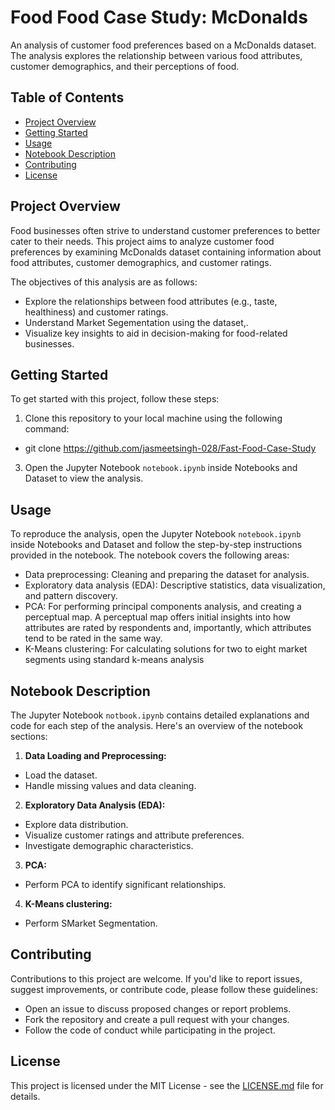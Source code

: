 # Food Food Case Study: McDonalds

An analysis of customer food preferences based on a McDonalds dataset. The analysis explores the relationship between various food attributes, customer demographics, and their perceptions of food.

## Table of Contents

- [Project Overview](#project-overview)
- [Getting Started](#getting-started)
- [Usage](#usage)
- [Notebook Description](#notebook-description)
- [Contributing](#contributing)
- [License](#license)

## Project Overview

Food businesses often strive to understand customer preferences to better cater to their needs. This project aims to analyze customer food preferences by examining McDonalds dataset containing information about food attributes, customer demographics, and customer ratings.

The objectives of this analysis are as follows:
- Explore the relationships between food attributes (e.g., taste, healthiness) and customer ratings.
- Understand Market Segementation using the dataset,.
- Visualize key insights to aid in decision-making for food-related businesses.

## Getting Started

To get started with this project, follow these steps:

1. Clone this repository to your local machine using the following command:

-  git clone https://github.com/jasmeetsingh-028/Fast-Food-Case-Study


3. Open the Jupyter Notebook `notebook.ipynb` inside Notebooks and Dataset to view the analysis.

## Usage

To reproduce the analysis, open the Jupyter Notebook `notebook.ipynb` inside Notebooks and Dataset and follow the step-by-step instructions provided in the notebook. The notebook covers the following areas:

- Data preprocessing: Cleaning and preparing the dataset for analysis.
- Exploratory data analysis (EDA): Descriptive statistics, data visualization, and pattern discovery.
- PCA: For performing principal components analysis, and creating a perceptual map. A perceptual map offers initial insights into how attributes are rated by respondents and, importantly, which attributes tend to be rated in the same way.
- K-Means clustering: For calculating solutions for two to eight market segments using standard k-means analysis

## Notebook Description

The Jupyter Notebook `notbook.ipynb` contains detailed explanations and code for each step of the analysis. Here's an overview of the notebook sections:

1. **Data Loading and Preprocessing:**
- Load the dataset.
- Handle missing values and data cleaning.

2. **Exploratory Data Analysis (EDA):**
- Explore data distribution.
- Visualize customer ratings and attribute preferences.
- Investigate demographic characteristics.

3. **PCA:**
- Perform PCA to identify significant relationships.

4. **K-Means clustering:**
- Perform SMarket Segmentation.

## Contributing

Contributions to this project are welcome. If you'd like to report issues, suggest improvements, or contribute code, please follow these guidelines:

- Open an issue to discuss proposed changes or report problems.
- Fork the repository and create a pull request with your changes.
- Follow the code of conduct while participating in the project.

## License

This project is licensed under the MIT License - see the [LICENSE.md](LICENSE.md) file for details.
